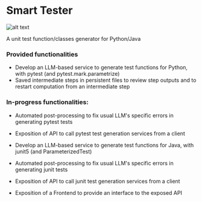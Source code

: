 # Smart Tester

![alt text](https://github.com/marcoganassin96/smart-tester/blob/update/readme/assets/bugs_hunter.png)

A unit test function/classes generator for Python/Java

### Provided functionalities
- Develop an LLM-based service to generate test functions for Python, with pytest (and pytest.mark.parametrize)
- Saved intermediate steps in persistent files to review step outputs and to restart computation from an intermediate step 

### In-progress functionalities:
- Automated post-processing to fix usual LLM's specific errors in generating pytest tests
- Exposition of API to call pytest test generation services from a client

- Develop an LLM-based service to generate test functions for Java, with junit5 (and ParameterizedTest)
- Automated post-processing to fix usual LLM's specific errors in generating junit tests
- Exposition of API to call junit test generation services from a client

- Exposition of a Frontend to provide an interface to the exposed API
